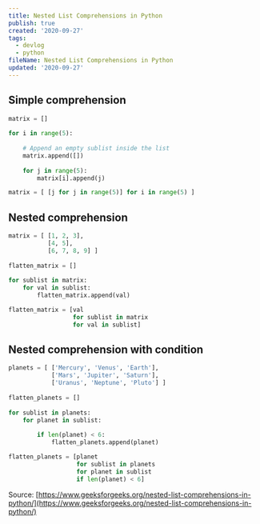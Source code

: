 ```yaml
---
title: Nested List Comprehensions in Python
publish: true
created: '2020-09-27'
tags:
  - devlog
  - python
fileName: Nested List Comprehensions in Python
updated: '2020-09-27'
---
```



## Simple comprehension

```python
matrix = [] 
  
for i in range(5): 
      
    # Append an empty sublist inside the list 
    matrix.append([]) 
      
    for j in range(5): 
        matrix[i].append(j) 
```
```python
matrix = [ [j for j in range(5)] for i in range(5) ] 
```

## Nested comprehension

```python
matrix = [ [1, 2, 3],
           [4, 5],
           [6, 7, 8, 9] ]
  
flatten_matrix = [] 
  
for sublist in matrix: 
    for val in sublist: 
        flatten_matrix.append(val) 
```
```python
flatten_matrix = [val
                  for sublist in matrix
                  for val in sublist]
```

## Nested comprehension with condition

```python
planets = [ ['Mercury', 'Venus', 'Earth'],
            ['Mars', 'Jupiter', 'Saturn'],
            ['Uranus', 'Neptune', 'Pluto'] ] 
  
flatten_planets = [] 
  
for sublist in planets: 
    for planet in sublist: 
          
        if len(planet) < 6: 
            flatten_planets.append(planet) 
```
```python
flatten_planets = [planet 
                   for sublist in planets 
                   for planet in sublist 
                   if len(planet) < 6] 
```


Source: [https://www.geeksforgeeks.org/nested-list-comprehensions-in-python/](https://www.geeksforgeeks.org/nested-list-comprehensions-in-python/)
